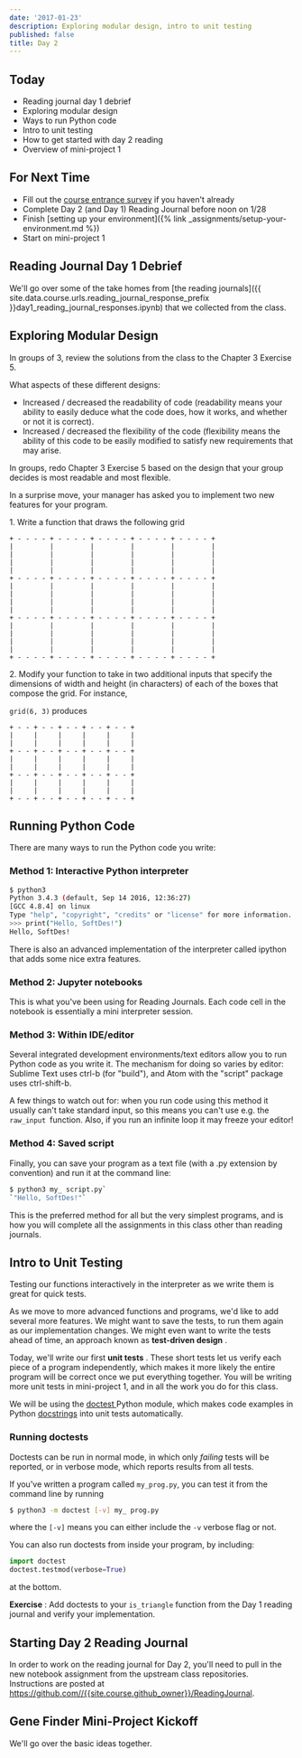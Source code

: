 ```yaml
---
date: '2017-01-23'
description: Exploring modular design, intro to unit testing
published: false
title: Day 2
---
```


## Today

* Reading journal day 1 debrief
* Exploring modular design
* Ways to run Python code
* Intro to unit testing
* How to get started with day 2 reading
* Overview of mini-project 1

## For Next Time

* Fill out the [course entrance survey]({{site.course.entrance_survey_url}}) if you haven't already
* Complete Day 2 (and Day 1) Reading Journal before noon on 1/28
* Finish [setting up your environment]({% link _assignments/setup-your-environment.md %})
* Start on mini-project 1

## Reading Journal Day 1 Debrief

We'll go over some of the take homes from [the reading
journals]({{ site.data.course.urls.reading_journal_response_prefix }}day1_reading_journal_responses.ipynb) that we collected from the class.

## Exploring Modular Design

In groups of 3, review the solutions from the
class to the Chapter 3 Exercise 5.

What aspects of these different designs:

* Increased / decreased the readability of code (readability means your ability to easily deduce what the code does, how it works, and whether or not it is correct).
* Increased / decreased the flexibility of the code (flexibility means the ability of this code to be easily modified to satisfy new requirements that may arise.

In groups, redo Chapter 3 Exercise 5 based on the design that your group
decides is most readable and most flexible.

In a surprise move, your manager has asked you to implement two new features
for your program.


1\. Write a function that draws the following grid

```
+ - - - - + - - - - + - - - - + - - - - + - - - - +
|         |         |         |         |         |
|         |         |         |         |         |
|         |         |         |         |         |
|         |         |         |         |         |
+ - - - - + - - - - + - - - - + - - - - + - - - - +
|         |         |         |         |         |
|         |         |         |         |         |
|         |         |         |         |         |
|         |         |         |         |         |
+ - - - - + - - - - + - - - - + - - - - + - - - - +
|         |         |         |         |         |
|         |         |         |         |         |
|         |         |         |         |         |
|         |         |         |         |         |
+ - - - - + - - - - + - - - - + - - - - + - - - - +
```


2\. Modify your function to take in two additional inputs that specify the
dimensions of width and height (in characters) of each of the boxes that
compose the grid. For instance,

`grid(6, 3)` produces

```
+ - - + - - + - - + - - + - - +
|     |     |     |     |     |
|     |     |     |     |     |
+ - - + - - + - - + - - + - - +
|     |     |     |     |     |
|     |     |     |     |     |
+ - - + - - + - - + - - + - - +
|     |     |     |     |     |
|     |     |     |     |     |
+ - - + - - + - - + - - + - - +
```

## Running Python Code

There are many ways to run the Python code you write:

### Method 1: Interactive Python interpreter

``` bash
$ python3
Python 3.4.3 (default, Sep 14 2016, 12:36:27)
[GCC 4.8.4] on linux
Type "help", "copyright", "credits" or "license" for more information.
>>> print("Hello, SoftDes!")
Hello, SoftDes!
```

There is also an advanced implementation of the interpreter called ipython
that adds some nice extra features.


### Method 2: Jupyter notebooks

This is what you've been using for Reading Journals. Each code cell in the
notebook is essentially a mini interpreter session.


### Method 3: Within IDE/editor

Several integrated development environments/text editors allow you to run
Python code as you write it. The mechanism for doing so varies by editor:
Sublime Text uses ctrl-b (for "build"), and Atom with the "script" package
uses ctrl-shift-b.

A few things to watch out for: when you run code using this method it usually
can't take standard input, so this means you can't use e.g. the `raw_input
`function. Also, if you run an infinite loop it may freeze your editor!


### Method 4: Saved script

Finally, you can save your program as a text file (with a .py extension by
convention) and run it at the command line:

``` bash
$ python3 my_ script.py`
`"Hello, SoftDes!"`
```

This is the preferred method for all but the very simplest programs, and is
how you will complete all the assignments in this class other than reading
journals.


## Intro to Unit Testing

Testing our functions interactively in the interpreter as we write them is
great for quick tests.

As we move to more advanced functions and programs, we'd like to add several
more features. We might want to save the tests, to run them again as our
implementation changes. We might even want to write the tests ahead of time,
an approach known as **test-driven design** .

Today, we'll write our first **unit tests** . These short tests let us verify
each piece of a program independently, which makes it more likely the entire
program will be correct once we put everything together. You will be writing
more unit tests in mini-project 1, and in all the work you do for this class.

We will be using the [doctest
](https://docs.python.org/2/library/doctest.html)Python module, which makes
code examples in Python
[docstrings](https://www.python.org/dev/peps/pep-0257/) into unit tests
automatically.


### Running doctests

Doctests can be run in normal mode, in which only _failing_  tests will be
reported, or in verbose mode, which reports results from all tests.

If you've written a program called `my_prog.py`, you can test it from the
command line by running

``` bash
$ python3 -m doctest [-v] my_ prog.py
```

where the `[-v]` means you can either include the `-v` verbose flag or not.

You can also run doctests from inside your program, by including:

``` python
import doctest
doctest.testmod(verbose=True)
```

at the bottom.

**Exercise** : Add doctests to your `is_triangle` function from the Day 1 reading journal and verify your implementation.


## Starting Day 2 Reading Journal

In order to work on the reading journal for Day 2, you'll need to pull in the
new notebook assignment from the upstream class repositories. Instructions are
posted at <https://github.com//{{site.course.github_owner}}/ReadingJournal>.


## Gene Finder Mini-Project Kickoff

We'll go over the basic ideas together.
